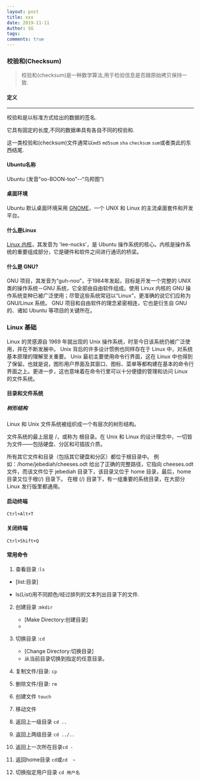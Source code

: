 ```yaml
---
layout: post
title: xxx
date: 2019-11-11
Author: SG
tags: 
comments: true
---
```



### 校验和(Checksum)

> 校验和(checksum)是一种数学算法,用于检验信息是否跟原始拷贝保持一致.

#### 定义

---

校验和是以标准方式给出的数据的签名.

它具有固定的长度,不同的数据串具有各自不同的校验和.

这一类校验和(checksum)文件通常以`md5`	`md5sum`	`sha`	`checksum`	`sum`或者类此的东西结尾.

#### Ubuntu名称

Ubuntu  (发音"oo-BOON-too"--“乌邦图”) 

#### 桌面环境

Ubuntu 默认桌面环境采用 [GNOME](http://www.gnome.org/)，一个 UNIX 和 Linux 的主流桌面套件和开发平台。 

#### 什么是Linux

[Linux 内核](http://www.kernel.org/)，其发音为 'lee-nucks'，是 Ubuntu 操作系统的核心。内核是操作系统的重要组成部分，它是硬件和软件之间进行通讯的桥梁。 

#### 什么是 GNU?

GNU 项目，其发音为“guh-noo”，于1984年发起，目标是开发一个完整的 UNIX 类的操作系统－GNU  系统，它全部由自由软件组成。使用 Linux 内核的 GNU 操作系统变种已被广泛使用；尽管这些系统常冠以“Linux”，更准确的说它们应称为  GNU/Linux 系统。 GNU 项目和自由软件的理念紧密相连，它也是衍生自 GNU 的、诸如 Ubuntu  等项目的关键所在。

### Linux 基础

Linux 的灵感源自 1969 年就出现的 Unix 操作系统，时至今日该系统仍被广泛使用，并在不断发展中。 Unix  背后的许多设计惯例也同样存在于 Linux 中，对系统基本原理的理解至关重要。 Unix 最初主要使用命令行界面，这在 Linux  中也得到了保留。也就是说，图形用户界面及其窗口、图标、菜单等都构建在基本的命令行界面之上。更进一步，这也意味着在命令行里可以十分便捷的管理和访问 Linux 的文件系统。

#### 目录和文件系统

##### 树形结构

Linux 和 Unix 文件系统被组织成一个有层次的树形结构。

文件系统的最上层是 /，或称为 根目录。在 Unix 和  Linux 的设计理念中，一切皆为文件——包括硬盘、分区和可插拔介质。

所有其它文件和目录（包括其它硬盘和分区）都位于根目录中。  例如：/home/jebediah/cheeses.odt 给出了正确的完整路径，它指向 cheeses.odt 文件，而该文件位于  jebediah 目录下，该目录又位于 home 目录，最后，home 目录又位于根(/) 目录下。 在根 (/)  目录下，有一组重要的系统目录，在大部分 Linux 发行版里都通用。



#### 启动终端

`Ctrl+Alt+T`

#### 关闭终端

`Ctrl+Shift+Q`

#### 常用命令

1. 查看目录 :`ls` 

  - [list:目录]

  - ls(List)用不同颜色/经过排列的文本列出目录下的文件.

2. 创建目录 :`mkdir` 

   - [Make Directory:创建目录]
   - 

3. 切换目录 :`cd` 

   - [Change Directory:切换目录]	
   - 从当前⽬录切换到指定的任意⽬录。		

4. 复制文件/目录: `cp`

5. 删除文件/目录: `rm`

6. 创建文件  `touch`

7. 移动文件

8. 返回上一级目录 `cd ..`

9. 返回上两级目录 `cd ../..`

10. 返回上一次所在目录`cd -`

11. 返回home目录 `cd`或`cd  ~`

12. 切换指定用户目录 `cd 用户名`

